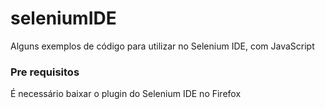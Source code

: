# seleniumIDE

Alguns exemplos de código para utilizar no Selenium IDE, com JavaScript

### Pre requisitos

É necessário baixar o plugin do Selenium IDE no Firefox
